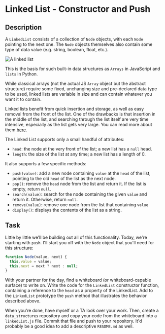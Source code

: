 # Linked List - Constructor and Push

## Description

A `LinkedList` consists of a collection of `Node` objects, with each `Node` pointing to the next one.
The `Node` objects themselves also contain some type of data value (e.g. string, boolean, float, etc.).

![A linked list](https://upload.wikimedia.org/wikipedia/commons/thumb/6/6d/Singly-linked-list.svg/408px-Singly-linked-list.svg.png)

This is the basis for such built-in data structures as `Arrays` in JavaScript and `lists` in Python.

While classical arrays (not the actual JS `Array` object but the abstract structure) require some fixed, unchanging size and pre-declared data type to be used, linked lists are variable in size and can contain whatever you want it to contain.

Linked lists benefit from quick insertion and storage, as well as easy removal from the front of the list.
One of the drawbacks is that insertion in the middle of the list, and searching through the list itself are very time intensive, especially as the list gets very large.
You can read more about them [here](https://en.wikipedia.org/wiki/Linked_list#Linearly_linked_lists).

The Linked List supports only a small handful of attributes:

- `head`: the node at the very front of the list; a new list has a `null` head.
- `length`: the size of the list at any time; a new list has a length of 0.

It also supports a few specific methods:

- `push(value)`: add a new node containing `value` at the `head` of the list, pointing to the old `head` of the list as the next node.
- `pop()`: remove the `head` node from the list and return it. If the list is empty, return `null`.
- `search(value)`: search for the node containing the given `value` and return it. Otherwise, return `null`.
- `remove(value)`: remove one node from the list that containing `value`
- `display()`: displays the contents of the list as a string.

## Task

Little by little we'll be building out all of this functionality.
Today, we're starting with `push`.
I'll start you off with the `Node` object that you'll need for this structure:

```javascript
function Node(value, next) {
  this.value = value;
  this.next = next ? next : null;
}
```

With your partner for the day, find a whiteboard (or whiteboard-capable surface) to write on.
Write the code for the `LinkedList` constructor function, containing a reference to the `head` as a property of the LinkedList.
Add to the `LinkedList` prototype the `push` method that illustrates the behavior described above.

When you're done, have myself or a TA look over your work.
Then, create a `data_structures` repository and copy your code from the whiteboard into a `linkedList.js` file.
Commit that file and push to your repository.
It'd probably be a good idea to add a descriptive `README.md` as well.
